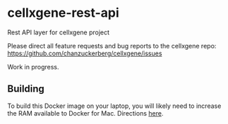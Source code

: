 # cellxgene-rest-api

Rest API layer for cellxgene project

Please direct all feature requests and bug reports to the cellxgene repo: https://github.com/chanzuckerberg/cellxgene/issues

Work in progress.


## Building

To build this Docker image on your laptop, you will likely need to increase the RAM available to
Docker for Mac. Directions [here](https://docs.docker.com/docker-for-mac/#memory).
